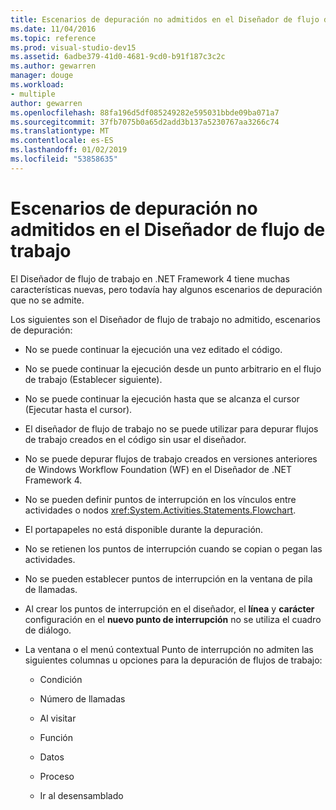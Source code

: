 ```yaml
---
title: Escenarios de depuración no admitidos en el Diseñador de flujo de trabajo
ms.date: 11/04/2016
ms.topic: reference
ms.prod: visual-studio-dev15
ms.assetid: 6adbe379-41d0-4681-9cd0-b91f187c3c2c
ms.author: gewarren
manager: douge
ms.workload:
- multiple
author: gewarren
ms.openlocfilehash: 88fa196d5df085249282e595031bbde09ba071a7
ms.sourcegitcommit: 37fb7075b0a65d2add3b137a5230767aa3266c74
ms.translationtype: MT
ms.contentlocale: es-ES
ms.lasthandoff: 01/02/2019
ms.locfileid: "53858635"
---
```

# <a name="unsupported-debugging-scenarios-in-the-workflow-designer"></a>Escenarios de depuración no admitidos en el Diseñador de flujo de trabajo

El Diseñador de flujo de trabajo en .NET Framework 4 tiene muchas características nuevas, pero todavía hay algunos escenarios de depuración que no se admite.

Los siguientes son el Diseñador de flujo de trabajo no admitido, escenarios de depuración:

-   No se puede continuar la ejecución una vez editado el código.

-   No se puede continuar la ejecución desde un punto arbitrario en el flujo de trabajo (Establecer siguiente).

-   No se puede continuar la ejecución hasta que se alcanza el cursor (Ejecutar hasta el cursor).

-   El diseñador de flujo de trabajo no se puede utilizar para depurar flujos de trabajo creados en el código sin usar el diseñador.

-   No se puede depurar flujos de trabajo creados en versiones anteriores de Windows Workflow Foundation (WF) en el Diseñador de .NET Framework 4.

-   No se pueden definir puntos de interrupción en los vínculos entre actividades o nodos <xref:System.Activities.Statements.Flowchart>.

-   El portapapeles no está disponible durante la depuración.

-   No se retienen los puntos de interrupción cuando se copian o pegan las actividades.

-   No se pueden establecer puntos de interrupción en la ventana de pila de llamadas.

-   Al crear los puntos de interrupción en el diseñador, el **línea** y **carácter** configuración en el **nuevo punto de interrupción** no se utiliza el cuadro de diálogo.

-   La ventana o el menú contextual Punto de interrupción no admiten las siguientes columnas u opciones para la depuración de flujos de trabajo:

    -   Condición

    -   Número de llamadas

    -   Al visitar

    -   Función

    -   Datos

    -   Proceso

    -   Ir al desensamblado